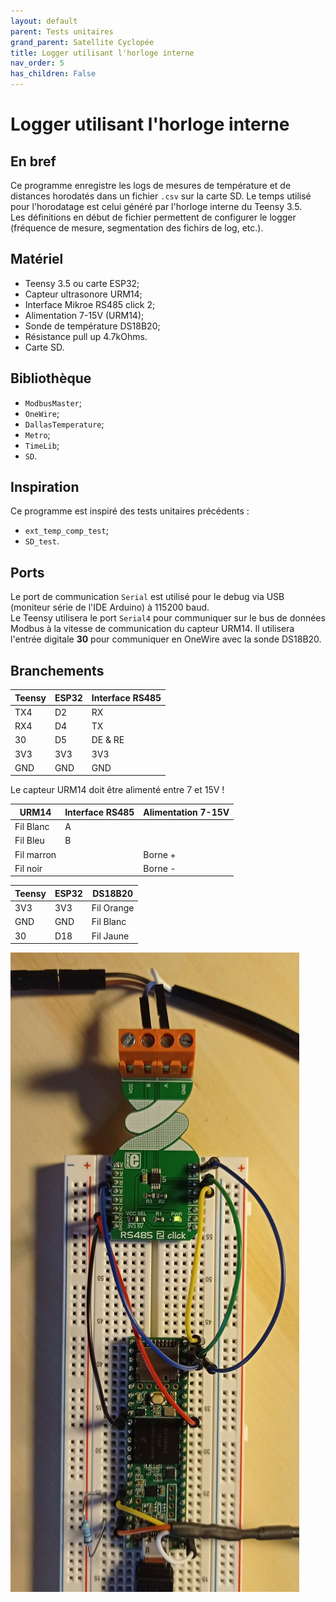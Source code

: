 ```yaml
---
layout: default
parent: Tests unitaires
grand_parent: Satellite Cyclopée
title: Logger utilisant l'horloge interne
nav_order: 5
has_children: False
---
```


Logger utilisant l'horloge interne
==================================

## En bref
Ce programme enregistre les logs de mesures de température et de distances horodatés dans un fichier `.csv` sur la carte SD. Le temps utilisé pour l'horodatage est celui généré par l'horloge interne du Teensy 3.5.<br>
Les définitions en début de fichier permettent de configurer le logger (fréquence de mesure, segmentation des fichirs de log, etc.).	

## Matériel
- Teensy 3.5 ou carte ESP32;
- Capteur ultrasonore URM14;
- Interface Mikroe RS485 click 2;
- Alimentation 7-15V (URM14);
- Sonde de température DS18B20;
- Résistance pull up 4.7kOhms.
- Carte SD.

## Bibliothèque
- `ModbusMaster`;
- `OneWire`;
- `DallasTemperature`;
- `Metro`;
- `TimeLib`;
- `SD`.

## Inspiration
Ce programme est inspiré des tests unitaires précédents : 

- `ext_temp_comp_test`;
- `SD_test`.

## Ports
Le port de communication `Serial` est utilisé pour le debug via USB (moniteur série de l'IDE Arduino) à 115200 baud. <br>
Le Teensy utilisera le port `Serial4` pour communiquer sur le bus de données Modbus à la vitesse de communication du capteur URM14. Il utilisera l'entrée digitale **30** pour communiquer en OneWire avec la sonde DS18B20.

## Branchements

|Teensy|ESP32|Interface RS485|
|------|-----|---------------|
|TX4|D2|RX|
|RX4|D4|TX|
|30|D5|DE & RE|
|3V3|3V3|3V3|
|GND|GND|GND|

Le capteur URM14 doit être alimenté entre 7 et 15V !

|URM14|Interface RS485|Alimentation 7-15V|
|---------------|-----|------------------|
|Fil Blanc|A||
|Fil Bleu|B|
|Fil marron||Borne +|
|Fil noir||Borne -|

|Teensy|ESP32|DS18B20|
|------|-----|-------|
|3V3|3V3|Fil Orange|
|GND|GND|Fil Blanc|
|30|D18|Fil Jaune|


![Montage](../assets/set_up_img/ext_temp_comp_dist.jpg)

